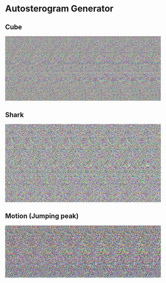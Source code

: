 # Autosterogram Generator 
## Cube
![cube](m_cube.png )
## Shark
![shark](m_shark.png)

## Motion (Jumping peak)
![motion](peaks.gif )
